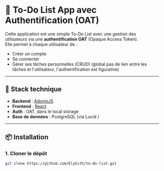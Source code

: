 # 📝 To-Do List App avec Authentification (OAT)

Cette application est une simple To-Do List avec une gestion des utilisateurs via une **authentification OAT** (Opaque Access Token).  
Elle permet à chaque utilisateur de :
- Créer un compte
- Se connecter
- Gérer ses tâches personnelles (CRUD) (global pas de lien entre les tâches et l'utilisateur, l'authentification est figurative)

---

## 🔧 Stack technique

- **Backend** : [AdonisJS ](https://adonisjs.com/)
- **Frontend** : [React](https://react.dev/)
- **Auth** :  OAT, dans le local storage 
- **Base de données** : PostgreSQL (via Lucid )

---

## 📦 Installation

### 1. Cloner le dépôt

```bash
git clone https://github.com/ElyGith/to-do-list.git
